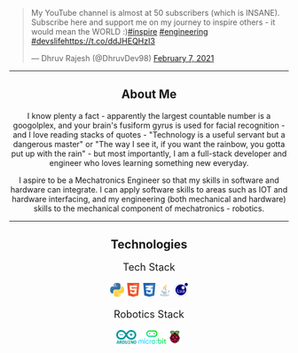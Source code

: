 <p align="center"> <blockquote class="twitter-tweet" data-lang="en" data-theme="dark"><p lang="en" dir="ltr">My YouTube channel is almost at 50 subscribers (which is INSANE). Subscribe here and support me on my journey to inspire others - it would mean the WORLD :)<a href="https://twitter.com/hashtag/inspire?src=hash&amp;ref_src=twsrc%5Etfw">#inspire</a> <a href="https://twitter.com/hashtag/engineering?src=hash&amp;ref_src=twsrc%5Etfw">#engineering</a> <a href="https://twitter.com/hashtag/devslife?src=hash&amp;ref_src=twsrc%5Etfw">#devslife</a><a href="https://t.co/ddJHEQHzI3">https://t.co/ddJHEQHzI3</a></p>&mdash; Dhruv Rajesh (@DhruvDev98) <a href="https://twitter.com/DhruvDev98/status/1358538996717125634?ref_src=twsrc%5Etfw">February 7, 2021</a></blockquote> <script async src="https://platform.twitter.com/widgets.js" charset="utf-8"></script> </p>

<hr>

<h2 align="center"> About Me </h2>
<p align="center">
  I know plenty a fact - apparently the largest countable number is a googolplex, and your brain's fusiform gyrus is used for facial recognition - and I love reading stacks of quotes - "Technology is a useful servant but a dangerous master" or "The way I see it, if you want the rainbow, you gotta put up with the rain" - but most importantly, I am a full-stack developer and engineer who loves learning something new everyday.
</p>

<p align="center">
  I aspire to be a Mechatronics Engineer so that my skills in software and hardware can integrate. I can apply software skills to areas such as IOT and hardware interfacing, and my engineering (both mechanical and hardware) skills to the mechanical component of mechatronics - robotics.
</p>

<hr>

<h2 align="center"> Technologies </h2>
<div content class="projects">
  <div content>
    <p style="font-size:18px" align="center"> Tech Stack </p>
    <p align="center">
      <img src="/assets/python_icon.png" width="25" height="25">
      <img src="/assets/html_icon.png" width="25" height="25">
      <img src="/assets/css_icon.png" width="25" height="25">
      <img src="/assets/java_icon.png" width="25" height="25">
      <img src="/assets/lua_icon.svg" width="25" height="25">
    </p>
  </div>
  <div content>
    <p style="font-size:18px" align="center"> Robotics Stack </p>
    <p align="center">
      <img src="/assets/arduino_icon.png" width="36" height="25">
      <img src="/assets/microbit_icon.png" width="50" height="25">
      <img src="/assets/rpi_icon.png" width="25" height="25">
    </p>
  </div>
</div>
